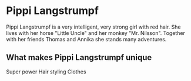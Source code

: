 # Pippi Langstrumpf
Pippi Langstrumpf is a very intelligent, very strong girl with red hair. 
She lives with her horse "Little Uncle" and her monkey "Mr. Nilsson". 
Together with her friends Thomas and Annika she stands many adventures. 

## What makes Pippi Langstrumpf unique
Super power
Hair styling
Clothes
